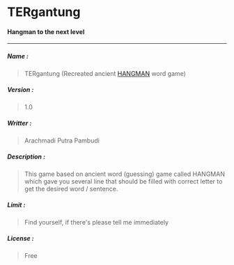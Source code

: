 # TERgantung

#### Hangman to the next level

***

##### Name :
> TERgantung (Recreated ancient <a href="https://en.wikipedia.org/wiki/Hangman_(game)" title="HANGMAN definition in Wikipedia">HANGMAN</a> word game)
##### Version :
> 1.0
##### Writter :
> Arachmadi Putra Pambudi
##### Description :
> This game based on ancient word (guessing) game called HANGMAN which gave you several line that should be filled with correct letter to get the desired word / sentence.
##### Limit :
> Find yourself, if there's please tell me immediately
##### License :
> Free
